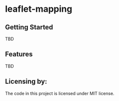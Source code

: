 # leaflet-mapping

## Getting Started

TBD

## Features

TBD

## Licensing by:

The code in this project is licensed under MIT license.
